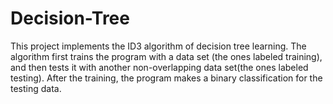 # Decision-Tree
This project implements the ID3 algorithm of decision tree learning. The algorithm first trains the program with a data set (the ones labeled training), and then tests it with another non-overlapping 
data set(the ones labeled testing). After the training, the program makes a binary classification for the testing data. 
